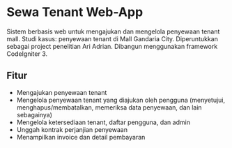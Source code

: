 # Sewa Tenant Web-App

Sistem berbasis web untuk mengajukan dan mengelola penyewaan tenant mall. Studi kasus: penyewaan tenant di Mall Gandaria City. Diperuntukkan sebagai project penelitian Ari Adrian. Dibangun menggunakan framework CodeIgniter 3. 


## Fitur

* Mengajukan penyewaan tenant
* Mengelola penyewaan tenant yang diajukan oleh pengguna (menyetujui, menghapus/membatalkan, memeriksa data penyewaan, dan lain sebagainya)
* Mengelola ketersediaan tenant, daftar pengguna, dan admin
* Unggah kontrak perjanjian penyewaan
* Menampilkan invoice dan detail pembayaran
